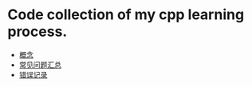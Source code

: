 # Code collection of my cpp learning process.

- [概念](concept.md)
- [常见问题汇总](faq.md)
- [错误记录](error_record.md)

